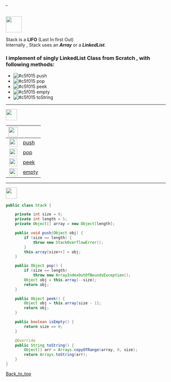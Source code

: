 ###### _
<img src="https://img.shields.io/badge/-%20Stack Data Structure%20-brightgreen" height=50px>

Stack is a **LIFO** (Last In first Out) </br>
Internally , Stack uses an **_Array_** or a **_LinkedList_**.



### I implement of singly LinkedList Class from Scratch , with following methods:

- ![#c5f015](https://via.placeholder.com/10/c5f015/000000?text=+) push
- ![#c5f015](https://via.placeholder.com/10/c5f015/000000?text=+) pop
- ![#c5f015](https://via.placeholder.com/10/c5f015/000000?text=+) peek
- ![#c5f015](https://via.placeholder.com/10/c5f015/000000?text=+) empty
- ![#c5f015](https://via.placeholder.com/10/c5f015/000000?text=+) toString
 

------------------------------------------------------------------------------------------------------------------------------------

<img src="https://img.shields.io/badge/-Runtime Complexity%20-blue" height=35px>

|  <img src="https://img.shields.io/badge/-O(x)%20-blue" height=30px>  |             |
|:-----:|:------------------------------| 
| <img src="https://img.shields.io/badge/-O(n)%20-orange" height=25px> |[push]()   | 
| <img src="https://img.shields.io/badge/-O(1)%20-orange" height=25px>  |[pop]()  |   
| <img src="https://img.shields.io/badge/-O(n)%20-orange" height=25px>  |[peek]()  |  
| <img src="https://img.shields.io/badge/-O(1)%20-orange" height=25px>  |[empty]() |   

------------------------------------------------------------------------------------------------------------------------------------

<img src="https://img.shields.io/badge/-Stack implement from scratch%20-blue" height=35px>  

```java
public class Stack {

	private int size = 0;
	private int length = 5;
	private Object[] array = new Object[length];

	public void push(Object obj) {
		if (size == length) {
			throw new StackOverflowError();
		}
		this.array[size++] = obj;
	}

	public Object pop() {
		if (size == length)
			throw new ArrayIndexOutOfBoundsException();
		Object obj = this.array[--size];
		return obj;
	}

	public Object peek() {
		Object obj = this.array[size - 1];
		return obj;
	}

	public boolean isEmpty() {
		return size == 0;
	}

	@Override
	public String toString() {
		Object[] arr = Arrays.copyOfRange(array, 0, size);
		return Arrays.toString(arr);
	}
}
```

[Back_to_top](#_)


